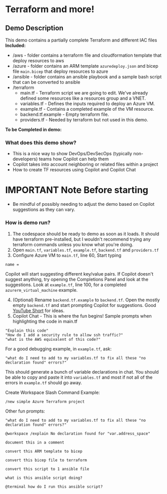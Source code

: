 # Terraform and more!

## Demo Description

This demo contains a partially complete Terraform and different IAC files
**Included:**

- /aws - folder contains a terraform file and cloudformation template that deploy resources to aws
- /azure - folder contains an ARM template `azuredeploy.json` and bicep file `main.bicep` that deploy resources to azure
- /ansible - folder contains an ansible playbook and a sample bash script that can be converted to ansible
- /terraform
  - main.tf - Terraform script we are going to edit. We've already defined some resources like a resources group and a VNET.
  - variables.tf - Defines the inputs required to deploy an Azure VM.
  - example.tf - Contains a completed example of the VM resource.
  - backend.tf.example - Empty terraform file.
  - providers.tf - Needed by terraform but not used in this demo.

**To be Completed in demo:**

### What does this demo show?

- This is a nice way to show DevOps/DevSecOps (typically non-developers) teams how Copilot can help them
- Copilot takes into account neighboring or related files within a project
- How to create TF resources using Copilot and Copilot Chat

# IMPORTANT Note Before starting

- Be mindful of possibly needing to adjust the demo based on Copilot suggestions as they can vary.

### How is demo run?

1. The codespace should be ready to demo as soon as it loads. It should have terraform pre-installed, but I wouldn't recommend trying any terraform commands unless you know what you're doing.
1. Open `main.tf`, `variables.tf`, `example.tf`, `backend.tf` and `providers.tf`
1. Configure Azure VM to `main.tf`, line 60, Start typing

```text
name = 
```

Copilot will start suggesting different key/value pairs. If Copilot doesn't suggest anything, try opening the Completions Panel and look at the suggestions. Look at `example.tf`, line 100, for a completed `azurerm_virtual_machine` example.  

4. (Optional) Rename `backend.tf.example` to `backend.tf`. Open the mostly empty `backend.tf` and start prompting Copilot for suggestions. Good [YouTube Short](https://www.youtube.com/shorts/76tNglWSLt8) for ideas.  
5. Copilot Chat - This is where the fun begins!
Sample prompts when highlighting the code in main.tf

```text
"Explain this code"
"How do I add a security rule to allow ssh traffic?"
"what is the AWS equivalent of this code?"
```

For a good debugging example, in `example.tf`, ask:

```text
"what do I need to add to my variables.tf to fix all these "no declaration found" errors?"
```
This should generate a bunch of variable declarations in chat. You should be able to copy and paste it into `variables.tf` and most if not all of the errors in `example.tf` should go away.

Create Workspace Slash Command Example:

```text
/new simple Azure Terraform project
```

Other fun prompts:
```text
"what do I need to add to my variables.tf to fix all these "no declaration found" errors?"

@workspace /explain No declaration found for "var.address_space"

document this in a comment

convert this ARM template to bicep

convert this bicep file to terraform

convert this script to 1 ansible file

what is this ansible script doing?

@terminal how do I run this ansible script?
```